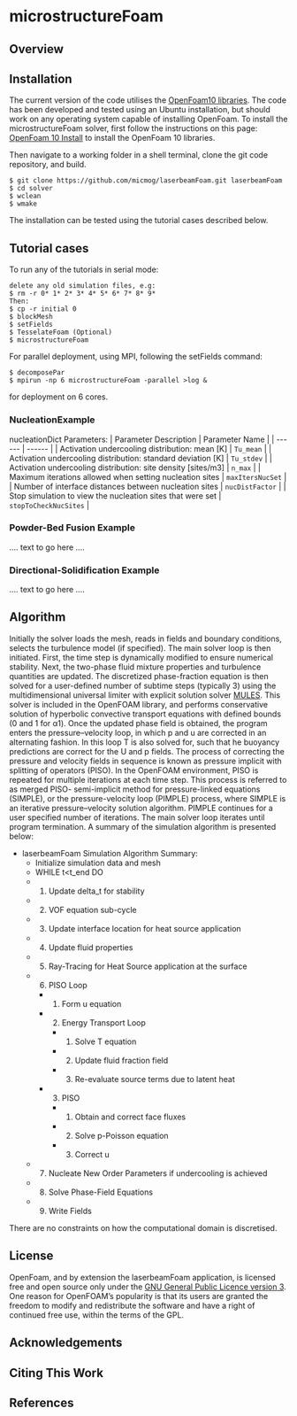 # microstructureFoam


## Overview

## Installation

The current version of the code utilises the [OpenFoam10 libraries](https://openfoam.org/version/10/). The code has been developed and tested using an Ubuntu installation, but should work on any operating system capable of installing OpenFoam. To install the microstructureFoam solver, first follow the instructions on this page: [OpenFoam 10 Install](https://openfoam.org/download/10-ubuntu/) to install the OpenFoam 10 libraries.



Then navigate to a working folder in a shell terminal, clone the git code repository, and build.

```
$ git clone https://github.com/micmog/laserbeamFoam.git laserbeamFoam
$ cd solver
$ wclean
$ wmake
```
The installation can be tested using the tutorial cases described below.

## Tutorial cases
To run any of the tutorials in serial mode:
```
delete any old simulation files, e.g:
$ rm -r 0* 1* 2* 3* 4* 5* 6* 7* 8* 9*
Then:
$ cp -r initial 0
$ blockMesh
$ setFields
$ TesselateFoam (Optional)
$ microstructureFoam
```
For parallel deployment, using MPI, following the setFields command:
```
$ decomposePar
$ mpirun -np 6 microstructureFoam -parallel >log &
```
for deployment on 6 cores.

### NucleationExample

nucleationDict Parameters:
| Parameter Description | Parameter Name |
| ------ | ------ |
| Activation undercooling distribution: mean [K] | `Tu_mean` |
| Activation undercooling distribution: standard deviation [K] | `Tu_stdev` |
| Activation undercooling distribution: site density [sites/m3] | `n_max` |
| Maximum iterations allowed when setting nucleation sites | `maxItersNucSet` |
| Number of interface distances between nucleation sites | `nucDistFactor` |
| Stop simulation to view the nucleation sites that were set | `stopToCheckNucSites` |

### Powder-Bed Fusion Example

.... text to go here ....

### Directional-Solidification Example

.... text to go here ....



## Algorithm

Initially the solver loads the mesh, reads in fields and boundary conditions, selects the turbulence model (if specified). The main solver loop is then initiated. First, the time step is
dynamically modified to ensure numerical stability. Next, the two-phase fluid mixture properties and turbulence quantities are updated. The discretized phase-fraction equation is then solved for a user-defined number of subtime steps (typically 3) using the multidimensional universal limiter with explicit solution solver [MULES](https://openfoam.org/release/2-3-0/multiphase/). This solver is included in the OpenFOAM library, and performs conservative solution of hyperbolic convective transport equations with defined bounds (0 and 1 for α1). Once the updated phase field is obtained, the program enters the pressure–velocity loop, in which p and u are corrected in an alternating fashion. In this loop T is also solved for, such that he buoyancy predictions are correct for the U and p fields. The process of correcting the pressure and velocity fields in sequence is known as pressure implicit with splitting of operators (PISO). In the OpenFOAM environment, PISO is repeated for multiple iterations at each time step. This process is referred to as merged PISO- semi-implicit method for pressure-linked equations (SIMPLE), or the pressure-velocity loop (PIMPLE) process, where SIMPLE is an iterative pressure–velocity solution algorithm. PIMPLE continues for a user specified number of iterations. 
The main solver loop iterates until program termination. A summary of the simulation algorithm is presented below:
* laserbeamFoam Simulation Algorithm Summary:
  * Initialize simulation data and mesh 
  * WHILE t<t_end DO
  * 1. Update delta_t for stability
  * 2. VOF equation sub-cycle
  * 3. Update interface location for heat source application
  * 4. Update fluid properties
  * 5. Ray-Tracing for Heat Source application at the surface
  * 6. PISO Loop
    * 1. Form u equation
    * 2. Energy Transport Loop
      * 1. Solve T equation
      * 2. Update fluid fraction field
      * 3. Re-evaluate source terms due to latent heat
    * 3. PISO
        * 1. Obtain and correct face fluxes
        * 2. Solve p-Poisson equation
        * 3. Correct u
  * 7. Nucleate New Order Parameters if undercooling is achieved
  * 8. Solve Phase-Field Equations
  * 9. Write Fields
  
There are no constraints on how the computational domain is discretised.

## License
OpenFoam, and by extension the laserbeamFoam application, is licensed free and open source only under the [GNU General Public Licence version 3](https://www.gnu.org/licenses/gpl-3.0.en.html). One reason for OpenFOAM’s popularity is that its users are granted the freedom to modify and redistribute the software and have a right of continued free use, within the terms of the GPL.

## Acknowledgements


## Citing This Work


## References

